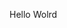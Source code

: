 Hello Wolrd


















































































































































































































































































































































































































































































































































